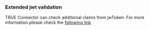 ### Extended jwt validation <a href="#extendedjwt" id="extendedjwt"></a>

TRUE Connector can check additional claims from jwToken. For more information please check the [following link](https://github.com/Engineering-Research-and-Development/true-connector-execution_core_container/blob/1.14.6/doc/TRANSPORTCERTSSHA256.md)
